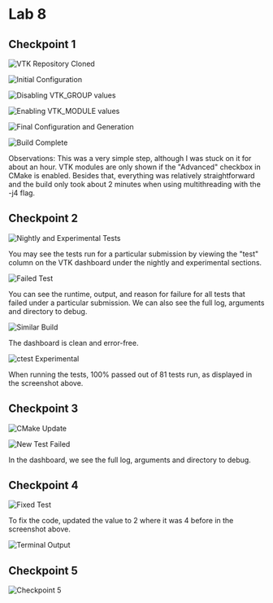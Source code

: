 # Lab 8

## Checkpoint 1
![VTK Repository Cloned](https://github.com/amitra1997/CSCI-49XX-OpenSource/blob/master/Labs/lab8/lab8pics/repo%20clone.png)

![Initial Configuration](https://github.com/amitra1997/CSCI-49XX-OpenSource/blob/master/Labs/lab8/lab8pics/initial%20config.png)

![Disabling VTK_GROUP values](https://github.com/amitra1997/CSCI-49XX-OpenSource/blob/master/Labs/lab8/lab8pics/group%20disable.png)

![Enabling VTK_MODULE values](https://github.com/amitra1997/CSCI-49XX-OpenSource/blob/master/Labs/lab8/lab8pics/module%20enable.png)

![Final Configuration and Generation](https://github.com/amitra1997/CSCI-49XX-OpenSource/blob/master/Labs/lab8/lab8pics/final%20config:gener.png)

![Build Complete](https://github.com/amitra1997/CSCI-49XX-OpenSource/blob/master/Labs/lab8/lab8pics/build%20complete.png)

Observations: This was a very simple step, although I was stuck on it for about an hour. VTK modules are only shown if the "Advanced" checkbox in CMake is enabled. Besides that, everything was relatively straightforward and the build only took about 2 minutes when using multithreading with the -j4 flag.

## Checkpoint 2

![Nightly and Experimental Tests](https://github.com/amitra1997/CSCI-49XX-OpenSource/blob/master/Labs/lab8/lab8pics/vtk%20nightly:experimental.png)

You may see the tests run for a particular submission by viewing the "test" column on the VTK dashboard under the nightly and experimental sections. 

![Failed Test](https://github.com/amitra1997/CSCI-49XX-OpenSource/blob/master/Labs/lab8/lab8pics/testfail.png)

You can see the runtime, output, and reason for failure for all tests that failed under a particular submission. We can also see the full log, arguments and directory to debug.

![Similar Build](https://github.com/amitra1997/CSCI-49XX-OpenSource/blob/master/Labs/lab8/lab8pics/similar%20build.png)

The dashboard is clean and error-free.

![ctest Experimental](https://github.com/amitra1997/CSCI-49XX-OpenSource/blob/master/Labs/lab8/lab8pics/ctest%20Experimental.png)

When running the tests, 100% passed out of 81 tests run, as displayed in the screenshot above.

## Checkpoint 3
![CMake Update](https://github.com/amitra1997/CSCI-49XX-OpenSource/blob/master/Labs/lab8/lab8pics/cmakeupdate.png)

![New Test Failed](https://github.com/amitra1997/CSCI-49XX-OpenSource/blob/master/Labs/lab8/lab8pics/testfail.png)

In the dashboard, we see the full log, arguments and directory to debug.

## Checkpoint 4
![Fixed Test](https://github.com/amitra1997/CSCI-49XX-OpenSource/blob/master/Labs/lab8/lab8pics/testfix.png)

To fix the code, updated the value to 2 where it was 4 before in the screenshot above.

![Terminal Output](https://github.com/amitra1997/CSCI-49XX-OpenSource/blob/master/Labs/lab8/lab8pics/terminalfix.png)

## Checkpoint 5
![Checkpoint 5](https://github.com/amitra1997/CSCI-49XX-OpenSource/blob/master/Labs/lab8/lab8pics/check5.png)
